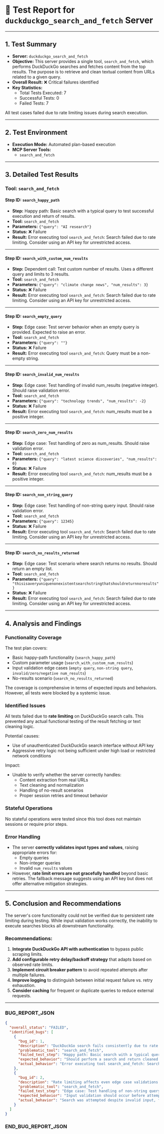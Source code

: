 # 🧪 Test Report for `duckduckgo_search_and_fetch` Server

---

## 1. Test Summary

- **Server:** `duckduckgo_search_and_fetch`
- **Objective:** This server provides a single tool, `search_and_fetch`, which performs DuckDuckGo searches and fetches content from the top results. The purpose is to retrieve and clean textual content from URLs related to a given query.
- **Overall Result:** ❌ Critical failures identified
- **Key Statistics:**
  - Total Tests Executed: 7
  - Successful Tests: 0
  - Failed Tests: 7

All test cases failed due to rate limiting issues during search execution.

---

## 2. Test Environment

- **Execution Mode:** Automated plan-based execution
- **MCP Server Tools:**
  - `search_and_fetch`

---

## 3. Detailed Test Results

### Tool: `search_and_fetch`

#### Step ID: `search_happy_path`
- **Step:** Happy path: Basic search with a typical query to test successful execution and return of results.
- **Tool:** `search_and_fetch`
- **Parameters:** `{"query": "AI research"}`
- **Status:** ❌ Failure
- **Result:** Error executing tool `search_and_fetch`: Search failed due to rate limiting. Consider using an API key for unrestricted access.

---

#### Step ID: `search_with_custom_num_results`
- **Step:** Dependent call: Test custom number of results. Uses a different query and limits to 3 results.
- **Tool:** `search_and_fetch`
- **Parameters:** `{"query": "climate change news", "num_results": 3}`
- **Status:** ❌ Failure
- **Result:** Error executing tool `search_and_fetch`: Search failed due to rate limiting. Consider using an API key for unrestricted access.

---

#### Step ID: `search_empty_query`
- **Step:** Edge case: Test server behavior when an empty query is provided. Expected to raise an error.
- **Tool:** `search_and_fetch`
- **Parameters:** `{"query": ""}`
- **Status:** ❌ Failure
- **Result:** Error executing tool `search_and_fetch`: Query must be a non-empty string.

---

#### Step ID: `search_invalid_num_results`
- **Step:** Edge case: Test handling of invalid num_results (negative integer). Should raise validation error.
- **Tool:** `search_and_fetch`
- **Parameters:** `{"query": "technology trends", "num_results": -2}`
- **Status:** ❌ Failure
- **Result:** Error executing tool `search_and_fetch`: num_results must be a positive integer.

---

#### Step ID: `search_zero_num_results`
- **Step:** Edge case: Test handling of zero as num_results. Should raise validation error.
- **Tool:** `search_and_fetch`
- **Parameters:** `{"query": "latest science discoveries", "num_results": 0}`
- **Status:** ❌ Failure
- **Result:** Error executing tool `search_and_fetch`: num_results must be a positive integer.

---

#### Step ID: `search_non_string_query`
- **Step:** Edge case: Test handling of non-string query input. Should raise validation error.
- **Tool:** `search_and_fetch`
- **Parameters:** `{"query": 12345}`
- **Status:** ❌ Failure
- **Result:** Error executing tool `search_and_fetch`: Search failed due to rate limiting. Consider using an API key for unrestricted access.

---

#### Step ID: `search_no_results_returned`
- **Step:** Edge case: Test scenario where search returns no results. Should return an empty list.
- **Tool:** `search_and_fetch`
- **Parameters:** `{"query": "thisisaveryuniquenonexistentsearchstringthatshouldreturnnoresults"}`
- **Status:** ❌ Failure
- **Result:** Error executing tool `search_and_fetch`: Search failed due to rate limiting. Consider using an API key for unrestricted access.

---

## 4. Analysis and Findings

### Functionality Coverage
The test plan covers:
- Basic happy-path functionality (`search_happy_path`)
- Custom parameter usage (`search_with_custom_num_results`)
- Input validation edge cases (`empty query`, `non-string query`, `invalid/zero/negative num_results`)
- No-results scenario (`search_no_results_returned`)

The coverage is comprehensive in terms of expected inputs and behaviors. However, all tests were blocked by a systemic issue.

### Identified Issues
All tests failed due to **rate limiting** on DuckDuckGo search calls. This prevented any actual functional testing of the result fetching or text cleaning logic.

Potential causes:
- Use of unauthenticated DuckDuckGo search interface without API key
- Aggressive retry logic not being sufficient under high load or restricted network conditions

Impact:
- Unable to verify whether the server correctly handles:
  - Content extraction from real URLs
  - Text cleaning and normalization
  - Handling of no-result scenarios
  - Proper session retries and timeout behavior

### Stateful Operations
No stateful operations were tested since this tool does not maintain sessions or require prior steps.

### Error Handling
- The server **correctly validates input types and values**, raising appropriate errors for:
  - Empty queries
  - Non-integer queries
  - Invalid `num_results` values
- However, **rate limit errors are not gracefully handled** beyond basic retries. The fallback message suggests using an API key but does not offer alternative mitigation strategies.

---

## 5. Conclusion and Recommendations

The server's core functionality could not be verified due to persistent rate limiting during testing. While input validation works correctly, the inability to execute searches blocks all downstream functionality.

### Recommendations:
1. **Integrate DuckDuckGo API with authentication** to bypass public scraping limits.
2. **Add configurable retry delay/backoff strategy** that adapts based on observed rate limits.
3. **Implement circuit breaker pattern** to avoid repeated attempts after multiple failures.
4. **Improve logging** to distinguish between initial request failure vs. retry exhaustion.
5. **Consider caching** for frequent or duplicate queries to reduce external requests.

---

### BUG_REPORT_JSON
```json
{
  "overall_status": "FAILED",
  "identified_bugs": [
    {
      "bug_id": 1,
      "description": "DuckDuckGo search fails consistently due to rate limiting, preventing any valid test of downstream functionality.",
      "problematic_tool": "search_and_fetch",
      "failed_test_step": "Happy path: Basic search with a typical query to test successful execution and return of results.",
      "expected_behavior": "Should perform a search and return cleaned content from top results.",
      "actual_behavior": "Error executing tool search_and_fetch: Search failed due to rate limiting. Consider using an API key for unrestricted access."
    },
    {
      "bug_id": 2,
      "description": "Rate limiting affects even edge case validations that should not involve external calls.",
      "problematic_tool": "search_and_fetch",
      "failed_test_step": "Edge case: Test handling of non-string query input. Should raise validation error.",
      "expected_behavior": "Input validation should occur before attempting external search, returning an immediate error.",
      "actual_behavior": "Search was attempted despite invalid input, failing later due to rate limiting."
    }
  ]
}
```
### END_BUG_REPORT_JSON